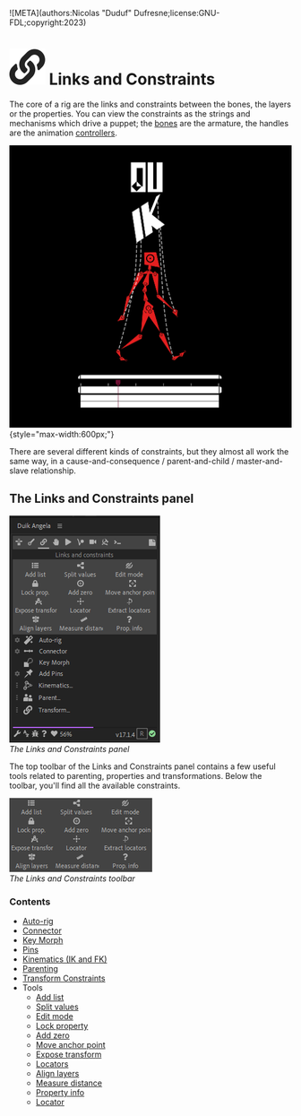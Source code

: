 ![META](authors:Nicolas "Duduf" Dufresne;license:GNU-FDL;copyright:2023)

# ![](../../img/duik/icons/constraints.svg) Links and Constraints

The core of a rig are the links and constraints between the bones, the layers or the properties. You can view the constraints as the strings and mechanisms which drive a puppet; the [bones](../bones/index.md) are the armature, the handles are the animation [controllers](../controllers/index.md).

![](../../img/illustration/duik15.png){style="max-width:600px;"}

There are several different kinds of constraints, but they almost all work the same way, in a cause-and-consequence / parent-and-child / master-and-slave relationship.

## The Links and Constraints panel

![](../../img/duik/constraints/constraints-panel.png)  
*The Links and Constraints panel*

The top toolbar of the Links and Constraints panel contains a few useful tools related to parenting, properties and transformations. Below the toolbar, you'll find all the available constraints.

![](../../img/duik/constraints/toolbar.png)  
*The Links and Constraints toolbar*

### Contents

- [Auto-rig](../bones/autorig/index.md)
- [Connector](connector.md)
- [Key Morph](key-morph.md)
- [Pins](pins.md)
- [Kinematics (IK and FK)](kinematics.md)
- [Parenting](parent.md)
- [Transform Constraints](transform.md)
- Tools
    - [Add list](tools/list.md)
    - [Split values](tools/split.md)
    - [Edit mode](tools/edit-mode.md)
    - [Lock property](tools/lock.md)
    - [Add zero](tools/zero.md)
    - [Move anchor point](tools/anchor.md)
    - [Expose transform](tools/etm.md)
    - [Locators](tools/locator.md)
    - [Align layers](tools/align.md)
    - [Measure distance](tools/measure.md)
    - [Property info](tools/prop-info.md)
    - [Locator](tools/locator.md)
